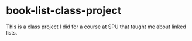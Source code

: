# book-list-class-project
This is a class project I did for a course at SPU that taught me about linked lists.
